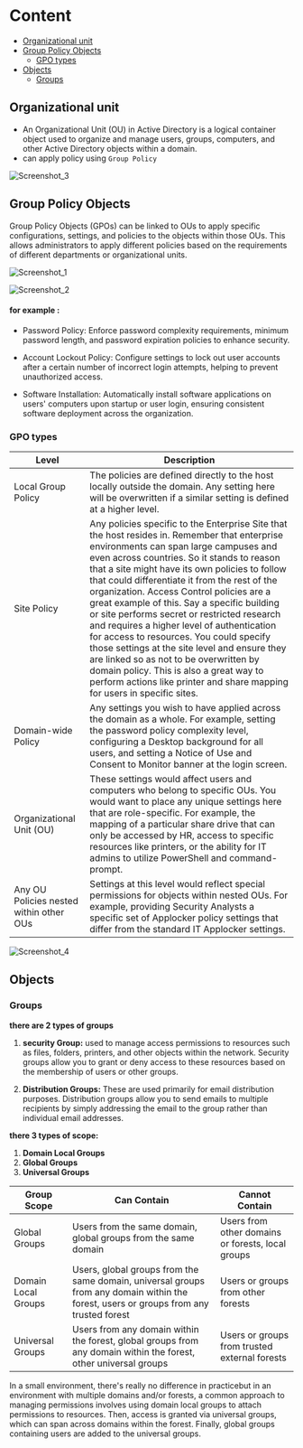 # Content
- [Organizational unit](#organizational-unit)
- [Group Policy Objects](#group-policy-objects)
  - [GPO types](#gpo-types)   
- [Objects](#objects)
  - [Groups](#groups)


## Organizational unit
- An Organizational Unit (OU) in Active Directory is a logical container object used to organize and manage users, groups, computers, and other Active Directory objects within a domain. 
- can apply policy using `Group Policy`

![Screenshot_3](https://github.com/kiro6/penetration-testing-notes/assets/57776872/59e4ee58-42c3-4aba-8f7f-30347151ee22)



## Group Policy Objects 
Group Policy Objects (GPOs) can be linked to OUs to apply specific configurations, settings, and policies to the objects within those OUs. This allows administrators to apply different policies based on the requirements of different departments or organizational units.

![Screenshot_1](https://github.com/kiro6/penetration-testing-notes/assets/57776872/a0c7ec7a-de08-405b-b48c-43e0ec1b45a3)


![Screenshot_2](https://github.com/kiro6/penetration-testing-notes/assets/57776872/6fadfe24-f2e4-4e40-b5e3-d213dfbc96ac)



#### for example : 
- Password Policy: Enforce password complexity requirements, minimum password length, and password expiration policies to enhance security.

- Account Lockout Policy: Configure settings to lock out user accounts after a certain number of incorrect login attempts, helping to prevent unauthorized access.

- Software Installation: Automatically install software applications on users' computers upon startup or user login, ensuring consistent software deployment across the organization.


### GPO types

| Level                           | Description                                                                                                                                                                                                                                                                                                                               |
|---------------------------------|-------------------------------------------------------------------------------------------------------------------------------------------------------------------------------------------------------------------------------------------------------------------------------------------------------------------------------------------|
| Local Group Policy              | The policies are defined directly to the host locally outside the domain. Any setting here will be overwritten if a similar setting is defined at a higher level.                                                                                                                                                                       |
| Site Policy                     | Any policies specific to the Enterprise Site that the host resides in. Remember that enterprise environments can span large campuses and even across countries. So it stands to reason that a site might have its own policies to follow that could differentiate it from the rest of the organization. Access Control policies are a great example of this. Say a specific building or site performs secret or restricted research and requires a higher level of authentication for access to resources. You could specify those settings at the site level and ensure they are linked so as not to be overwritten by domain policy. This is also a great way to perform actions like printer and share mapping for users in specific sites. |
| Domain-wide Policy             | Any settings you wish to have applied across the domain as a whole. For example, setting the password policy complexity level, configuring a Desktop background for all users, and setting a Notice of Use and Consent to Monitor banner at the login screen.                                                                                                                                |
| Organizational Unit (OU)       | These settings would affect users and computers who belong to specific OUs. You would want to place any unique settings here that are role-specific. For example, the mapping of a particular share drive that can only be accessed by HR, access to specific resources like printers, or the ability for IT admins to utilize PowerShell and command-prompt.                                                              |
| Any OU Policies nested within other OUs | Settings at this level would reflect special permissions for objects within nested OUs. For example, providing Security Analysts a specific set of Applocker policy settings that differ from the standard IT Applocker settings.                                                                                                                                                                      |


![Screenshot_4](https://github.com/kiro6/penetration-testing-notes/assets/57776872/d2eadbff-043d-49c0-aae5-bba627ae372a)


## Objects 

### Groups
**there are 2 types of groups** 
1) **security Group:**
used to manage access permissions to resources such as files, folders, printers, and other objects within the network. Security groups allow you to grant or deny access to these resources based on the membership of users or other groups.

2) **Distribution Groups:**
These are used primarily for email distribution purposes. Distribution groups allow you to send emails to multiple recipients by simply addressing the email to the group rather than individual email addresses.


**there 3 types of scope:** 

1) **Domain Local Groups**
2) **Global Groups**
3) **Universal Groups**


| Group Scope        | Can Contain                                             | Cannot Contain                                     |
|--------------------|---------------------------------------------------------|-----------------------------------------------------|
| Global Groups      | Users from the same domain, global groups from the same domain | Users from other domains or forests, local groups |
| Domain Local Groups| Users, global groups from the same domain, universal groups from any domain within the forest, users or groups from any trusted forest | Users or groups from other forests |
| Universal Groups   | Users from any domain within the forest, global groups from any domain within the forest, other universal groups | Users or groups from trusted external forests |




In a small environment, there's really no difference in practicebut in an environment with multiple domains and/or forests, a common approach to managing permissions involves using domain local groups to attach permissions to resources. Then, access is granted via universal groups, which can span across domains within the forest. Finally, global groups containing users are added to the universal groups.
